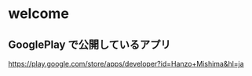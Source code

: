 # welcome

## GooglePlay で公開しているアプリ

https://play.google.com/store/apps/developer?id=Hanzo+Mishima&hl=ja
